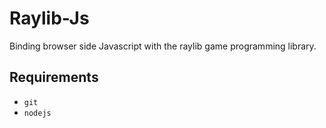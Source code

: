 # Raylib-Js

Binding browser side Javascript with the raylib game programming library.


## Requirements

* `git`
* `nodejs`
